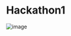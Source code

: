 # Hackathon1
![image](https://github.com/user-attachments/assets/ce4327fd-45d9-4054-b631-1b74d0ab9273)
